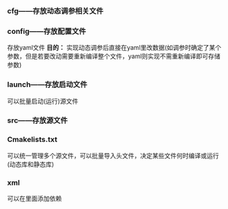 ### cfg——存放动态调参相关文件

### config——存放配置文件
存放yaml文件
**目的：** 实现动态调参后直接在yaml里改数据(如调参时确定了某个参数，但是若要改动需要重新编译整个文件，yaml则实现不需重新编译即可存储参数)

### launch——存放启动文件
可以批量启动(运行)源文件

### src——存放源文件

### Cmakelists.txt
可以统一管理多个源文件，可以批量导入头文件，决定某些文件何时编译或运行(动态库和静态库)

### xml
可以在里面添加依赖


